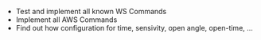 - Test and implement all known WS Commands
- Implement all AWS Commands
- Find out how configuration for time, sensivity, open angle, open-time, ...